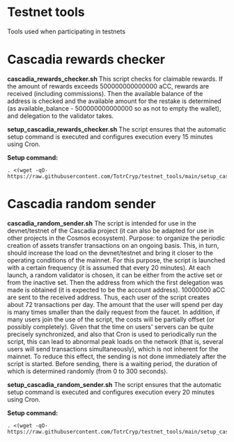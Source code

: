 # Testnet tools
Tools used when participating in testnets

# Cascadia rewards checker
**cascadia_rewards_checker.sh**
This script checks for claimable rewards.
If the amount of rewards exceeds 500000000000000 aCC, rewards are received (including commissions).
Then the available balance of the address is checked and the available amount for the restake is determined (as available_balance - 500000000000000 so as not to empty the wallet), and delegation to the validator takes.

**setup_cascadia_rewards_checker.sh**
The script ensures that the automatic setup command is executed and configures execution every 15 minutes using Cron.

**Setup command:**
```Shell
. <(wget -qO- https://raw.githubusercontent.com/TotrCryp/testnet_tools/main/setup_cascadia_rewards_checker.sh)
```

# Cascadia random sender
**cascadia_random_sender.sh**
The script is intended for use in the devnet/testnet of the Cascadia project (it can also be adapted for use in other projects in the Cosmos ecosystem).
Purpose: to organize the periodic creation of assets transfer transactions on an ongoing basis.
This, in turn, should increase the load on the devnet/testnet and bring it closer to the operating conditions of the mainnet.
For this purpose, the script is launched with a certain frequency (it is assumed that every 20 minutes). At each launch, a random validator is chosen, it can be either from the active set or from the inactive set. Then the address from which the first delegation was made is obtained (it is expected to be the account address).
10000000 aCC are sent to the received address.
Thus, each user of the script creates about 72 transactions per day.
The amount that the user will spend per day is many times smaller than the daily request from the faucet.
In addition, if many users join the use of the script, the costs will be partially offset (or possibly completely).
Given that the time on users' servers can be quite precisely synchronized, and also that Cron is used to periodically run the script, this can lead to abnormal peak loads on the network (that is, several users will send transactions simultaneously), which is not inherent for the mainnet.
To reduce this effect, the sending is not done immediately after the script is started. Before sending, there is a waiting period, the duration of which is determined randomly (from 0 to 300 seconds).

**setup_cascadia_random_sender.sh**
The script ensures that the automatic setup command is executed and configures execution every 20 minutes using Cron.

**Setup command:**
```Shell
. <(wget -qO- https://raw.githubusercontent.com/TotrCryp/testnet_tools/main/setup_cascadia_random_sender)
```
